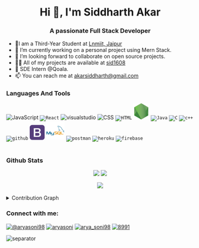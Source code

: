 <!-- ### Hi there 👋 -->
<h1 align="center">Hi 👋, I'm Siddharth Akar</h1>
<h3 align="center">A passionate Full Stack Developer</h3>

<!-- ![](https://komarev.com/ghpvc/?username=sid1608&style=flat-square&color=13b982&label=Profile%20views) -->

<!-- - 🔭 I’m currently working on ... -->
- 🔭I am a Third-Year Student at [Lnmiit, Jaipur](https://www.lnmiit.ac.in/) 
- 🌱 I’m currently working on a personal project using Mern Stack.
- 👯 I’m looking forward to collaborate on open source projects.
- 👨‍💻 All of my projects are available at [sid1608](https://github.com/Sid1608) 
- 💬 SDE Intern @Qoala.
- 📫 You can reach me at [akarsiddharth@gmail.com](akarsiddharth@gmail.com)
<!-- - 🤔 I’m looking for help with ... -->
<!-- - 💬 Ask me about ... -->

<!-- - 😄 Pronouns: ... -->
<!-- - ⚡ Fun fact: ... -->




### Languages And Tools
<a><img alt="JavaScript" title="JS" height="48" src="https://user-images.githubusercontent.com/57419630/122698166-26b1c080-d21d-11eb-86e2-ccadcc205b50.png"></a>
<code><img alt="React" title="ReactJS" height="40" src="https://cdn.worldvectorlogo.com/logos/react-1.svg"></code>
<a><img alt="visualstudio" title="visualStudio" height="45" src="https://upload.wikimedia.org/wikipedia/commons/thumb/9/9a/Visual_Studio_Code_1.35_icon.svg/2048px-Visual_Studio_Code_1.35_icon.svg.png"></a>
<a><img alt="CSS" title="CSS" height="50" src="https://user-images.githubusercontent.com/38081852/87240029-0f067100-c3ec-11ea-8075-74e821ece9c0.png"></a>
<code><img alt="HTML" title="HTML" height="50" src="https://user-images.githubusercontent.com/38081852/87240030-0f9f0780-c3ec-11ea-8370-829ea755b6e9.png"></code>
<code><img alt="NodeJS" title="NodeJS" height="43" src="https://raw.githubusercontent.com/github/explore/80688e429a7d4ef2fca1e82350fe8e3517d3494d/topics/nodejs/nodejs.png"></code>
<code><img alt="Java" title="JAVA" height="43" src="https://seeklogo.com/images/J/java-logo-7F8B35BAB3-seeklogo.com.png"></code>
<code><img alt="C" title="C" height="50" src="https://user-images.githubusercontent.com/38081852/87239904-ab2f7880-c3ea-11ea-8ec9-ed6d29129685.png"></code>
<code><img alt="c++" title="c++" height="40" src="https://user-images.githubusercontent.com/57419630/122760869-fcd6b900-d271-11eb-806d-74555059b5c7.png"></code>
<code><img alt="github" title="Github" height="40" src="https://user-images.githubusercontent.com/57419630/122800074-e2640600-d298-11eb-975a-5cbe097786c4.png"></code>
<code><img alt="Bootstrap" title="Bootstrap" height="40" src="https://raw.githubusercontent.com/github/explore/80688e429a7d4ef2fca1e82350fe8e3517d3494d/topics/bootstrap/bootstrap.png"></code>
<code><img alt="mysql" title="mysql" height="50" src="https://raw.githubusercontent.com/devicons/devicon/master/icons/mysql/mysql-original-wordmark.svg"></code>
<code><img alt="postman" title="postman" height="40" src="https://www.vectorlogo.zone/logos/getpostman/getpostman-icon.svg"></code>
<code><img alt="heroku" title="heroku" height="40" src="https://www.vectorlogo.zone/logos/heroku/heroku-icon.svg" alt="heroku"></code>
<code><img alt="firebase" title="firebase" height="40" src="https://www.vectorlogo.zone/logos/firebase/firebase-icon.svg"></code>
<br/>
<br/>

### Github Stats

<p align="center">
        <img height="180em" src="https://github-readme-stats.vercel.app/api?username=sid1608&show_icons=true&theme=dracula&include_all_commits=true&count_private=true"/>
        <img height="180em" src="https://github-readme-stats.vercel.app/api/top-langs/?username=sid1608&layout=compact&langs_count=16&theme=dracula"/>
</p>
<p align="center">
    <img height="180em" src="https://github-readme-streak-stats.herokuapp.com/?user=sid1608&theme=monokai-metallian"/>
</p>
<details><summary>Contribution Graph</summary>
<p align="left">
<img width="90%" src="https://activity-graph.herokuapp.com/graph?username=sid1608&theme=chartreuse-dark&no-frame=true" /></p>
</details>

<h3 align="left">Connect with me:</h3>

<p align="left">

<a href="https://twitter.com/akar_siddharth" target="blank"><img align="center" src="https://raw.githubusercontent.com/rahuldkjain/github-profile-readme-generator/master/src/images/icons/Social/twitter.svg" alt="@aryasoni98" height="30" width="40" /></a>
<a href="https://www.linkedin.com/in/siddharth-akar/" target="blank"><img align="center" src="https://raw.githubusercontent.com/rahuldkjain/github-profile-readme-generator/master/src/images/icons/Social/linked-in-alt.svg" alt="aryasoni" height="30" width="40" /></a>
<a href="https://www.instagram.com/siddharth_akar/" target="blank"><img align="center" src="https://raw.githubusercontent.com/rahuldkjain/github-profile-readme-generator/master/src/images/icons/Social/instagram.svg" alt="arya_soni98" height="30" width="40" /></a>
<a href="" target="blank"><img align="center" src="https://raw.githubusercontent.com/rahuldkjain/github-profile-readme-generator/master/src/images/icons/Social/discord.svg" alt="8991" height="30" width="40" /></a>
</p>


![separator](https://user-images.githubusercontent.com/73097560/115834477-dbab4500-a447-11eb-908a-139a6edaec5c.gif)
<!--
**Sid1608/Sid1608** is a ✨ _special_ ✨ repository because its `README.md` (this file) appears on your GitHub profile.

Here are some ideas to get you started:

- 🔭 I’m currently working on ...
- 🌱 I’m currently learning ...
- 👯 I’m looking to collaborate on ...
- 🤔 I’m looking for help with ...
- 💬 Ask me about ...
- 📫 How to reach me: ...
- 😄 Pronouns: ...
- ⚡ Fun fact: ...
-->
